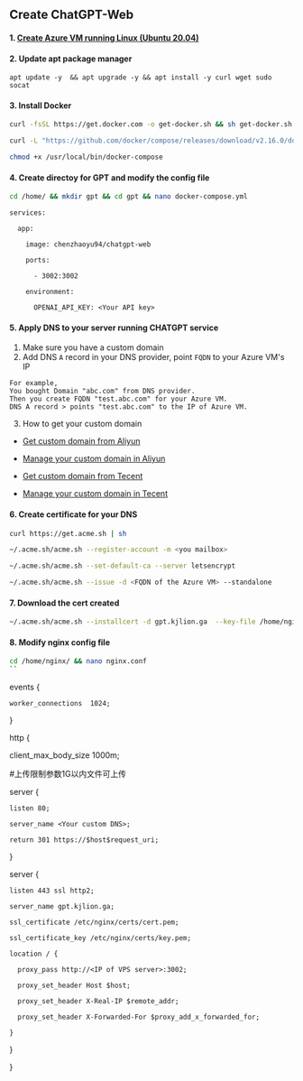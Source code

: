 ## Create ChatGPT-Web
#### 1. [Create Azure VM running Linux (Ubuntu 20.04)](https://learn.microsoft.com/en-us/azure/virtual-machines/windows/quick-create-portal)
#### 2. Update apt package manager
```
apt update -y  && apt upgrade -y && apt install -y curl wget sudo socat
```
#### 3. Install Docker
```sh
curl -fsSL https://get.docker.com -o get-docker.sh && sh get-docker.sh
```
```sh
curl -L "https://github.com/docker/compose/releases/download/v2.16.0/docker-compose-$(uname -s)-$(uname -m)" -o /usr/local/bin/docker-compose
```
```sh
chmod +x /usr/local/bin/docker-compose
```
#### 4. Create directoy for GPT and modify the config file
```sh
cd /home/ && mkdir gpt && cd gpt && nano docker-compose.yml
```
```
services:

  app:

    image: chenzhaoyu94/chatgpt-web

    ports:

      - 3002:3002

    environment:

      OPENAI_API_KEY: <Your API key>
```

#### 5. Apply DNS to your server running CHATGPT service
1. Make sure you have a custom domain
2. Add DNS `A` record in your DNS provider, point `FQDN` to your Azure VM's IP
```
For example,
You bought Domain "abc.com" from DNS provider.
Then you create FQDN "test.abc.com" for your Azure VM.
DNS A record > points "test.abc.com" to the IP of Azure VM.
```
3. How to get your custom domain
* [Get custom domain from Aliyun](https://wanwang.aliyun.com/domain/)

* [Manage your custom domain in Aliyun](https://account.aliyun.com/login/login.htm?oauth_callback=http%3A%2F%2Fdc.console.aliyun.com%2Fnext%2Findex%3Fspm%3D5176.2020520207.recommends.ddomain.606c4c12SpdlTJ#/domain/list/all-domain)

* [Get custom domain from Tecent](https://cloud.tencent.com/act/pro/domain_sales?fromSource=gwzcw.6927084.6927084.6927084&utm_medium=cpc&utm_id=gwzcw.6927084.6927084.6927084&bd_vid=11313871833741623980)

* [Manage your custom domain in Tecent](https://cloud.tencent.com/login?s_url=https%3A%2F%2Fc)

#### 6. Create certificate for your DNS
```sh
curl https://get.acme.sh | sh
```
```sh
~/.acme.sh/acme.sh --register-account -m <you mailbox>
```
```sh
~/.acme.sh/acme.sh --set-default-ca --server letsencrypt
```
```sh
~/.acme.sh/acme.sh --issue -d <FQDN of the Azure VM> --standalone
```
#### 7. Download the cert created
```sh
~/.acme.sh/acme.sh --installcert -d gpt.kjlion.ga  --key-file /home/nginx/certs/key.pem --fullchain-file /home/nginx/certs/cert.pem
```

#### 8. Modify nginx config file
```sh
cd /home/nginx/ && nano nginx.conf
``

```
events {

    worker_connections  1024;

}



http {



  client_max_body_size 1000m;  


  #上传限制参数1G以内文件可上传


  server {

    listen 80;

    server_name <Your custom DNS>;

    return 301 https://$host$request_uri;

  }



  server {

    listen 443 ssl http2;

    server_name gpt.kjlion.ga;

    ssl_certificate /etc/nginx/certs/cert.pem;

    ssl_certificate_key /etc/nginx/certs/key.pem;

    location / {

      proxy_pass http://<IP of VPS server>:3002;

      proxy_set_header Host $host;

      proxy_set_header X-Real-IP $remote_addr;

      proxy_set_header X-Forwarded-For $proxy_add_x_forwarded_for;

    }

  }

}
```
